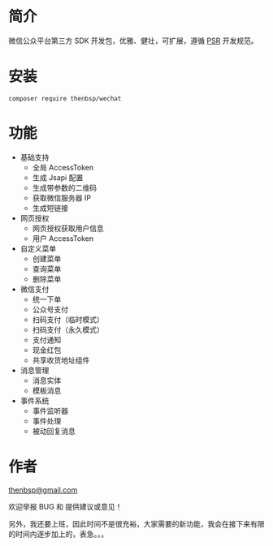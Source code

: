 # 简介

微信公众平台第三方 SDK 开发包，优雅、健壮，可扩展，遵循 [PSR](http://www.php-fig.org/) 开发规范。
# 安装

```
composer require thenbsp/wechat
```

# 功能

- 基础支持
    - 全局 AccessToken
    - 生成 Jsapi 配置
    - 生成带参数的二维码
    - 获取微信服务器 IP
    - 生成短链接
- 网页授权
    - 网页授权获取用户信息
    - 用户 AccessToken
- 自定义菜单
    - 创建菜单
    - 查询菜单
    - 删除菜单
- 微信支付
    - 统一下单
    - 公众号支付
    - 扫码支付（临时模式）
    - 扫码支付（永久模式）
    - 支付通知
    - 现金红包
    - 共享收货地址组件
- 消息管理
    - 消息实体
    - 模板消息
- 事件系统
    - 事件监听器
    - 事件处理
    - 被动回复消息

# 作者

[thenbsp@gmail.com](thenbsp@gmail.com)

欢迎举报 BUG 和 提供建议或意见！

另外，我还要上班，因此时间不是很充裕，大家需要的新功能，我会在接下来有限的时间内逐步加上的，表急。。。